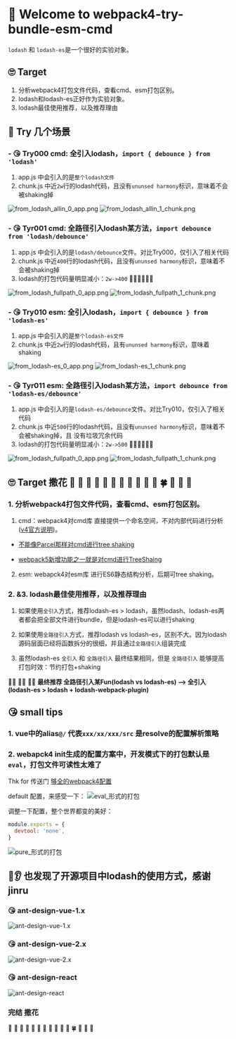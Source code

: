 # 🚀 Welcome to webpack4-try-bundle-esm-cmd

`lodash` 和 `lodash-es`是一个很好的实验对象。


## 🙄 Target 
1. 分析webpack4打包文件代码，查看cmd、esm打包区别。
2. lodash和lodash-es正好作为实验对象。
3. lodash最佳使用推荐，以及推荐理由

## 🤔 Try 几个场景
### - 😘 Try000 cmd: 全引入lodash，`import { debounce } from 'lodash'`
1. app.js 中会引入的是`整个lodash文件`
2. chunk.js 中近`2w`行的lodash代码，且没有`ununsed harmony`标识，意味着不会被shaking掉

![from_lodash_allin_0_app.png](./log_imgs/from_lodash_allin_0_app.png)
![from_lodash_allin_1_chunk.png](./log_imgs/from_lodash_allin_1_chunk.png)


### - 😘 Tyr001 cmd: 全路径引入lodash某方法，`import debounce from 'lodash/debounce'`
1. app.js 中会引入的是`lodash/debounce`文件。对比Try000，仅引入了相关代码
2. chunk.js 中近`400`行的lodash代码，且没有`ununsed harmony`标识，意味着不会被shaking掉
3. lodash的打包代码量明显减小：`2w->400` 🤙🏻🤙🏻🤙🏻

![from_lodash_fullpath_0_app.png](./log_imgs/from_lodash_fullpath_0_app.png)
![from_lodash_fullpath_1_chunk.png](./log_imgs/from_lodash_fullpath_1_chunk.png)


### - 😘 Try010 esm: 全引入lodash，`import { debounce } from 'lodash-es'`
1. app.js 中会引入的是`整个lodash-es文件`
2. chunk.js 中近`2w`行的lodash代码，且有`ununsed harmony`标识，意味着shaking

![from_lodash-es_0_app.png](./log_imgs/from_lodash-es_0_app.png)
![from_lodash-es_1_chunk.png](./log_imgs/from_lodash-es_1_chunk.png)


### - 😘 Tyr011 esm: 全路径引入lodash某方法，`import debounce from 'lodash-es/debounce'`
1. app.js 中会引入的是`lodash-es/debounce`文件。对比Try010，仅引入了相关代码
2. chunk.js 中近`500`行的lodash代码，且没有`ununsed harmony`标识，意味着不会被shaking掉，且 没有垃圾冗余代码
3. lodash的打包代码量明显减小：`2w->500` 🤙🏻🤙🏻🤙🏻

![from_lodash_fullpath_0_app.png](./log_imgs/from_lodash-es_fullpath_0.app.png)
![from_lodash_fullpath_1_chunk.png](./log_imgs/from_lodash-es_fullpath_1.chunk.png)


## 🙄 Target 撒花 🌹 🌺 🌻  🌷 🌱 🌲 🌳 🌴 🌵 🌾 🌿 🍀 🍁 🍂 🍃
### 1. 分析webpack4打包文件代码，查看cmd、esm打包区别。
1. cmd：webpack4对cmd库 直接提供一个命名空间，不对内部代码进行分析 ([v4官方说明](https://v4.webpack.js.org/guides/code-splitting/))。

- [不能像Parcel那样对cmd进行tree shaking](https://baijiahao.baidu.com/s?id=1665363889032577362&wfr=spider&for=pc)

- [webpack5新增功能之一就是对cmd进行TreeShaing](https://webpack.docschina.org/blog/2020-10-10-webpack-5-release/)

2. esm: webapck4对esm库 进行ES6静态结构分析，后期可tree shaking。

### 2. &3. lodash最佳使用推荐，以及推荐理由
1. 如果使用`全引入`方式，推荐lodash-es > lodash，虽然lodash、lodash-es两者都会把全部文件进行bundle，但是lodash-es可以进行shaking

2. 如果使用`全路径引入`方式，推荐lodash vs lodash-es，区别不大。因为lodash源码层面已经将函数拆分的很细，并且通过`全路径引入`组装完成

3. 虽然lodash-es `全引入` 和 `全路径引入` 最终结果相同，但是 `全路径引入` 能够提高打包时效：节约打包+shaking

🤙🏻 🤙🏻 🤙🏻 **最终推荐 全路径引入某Fun(lodash vs lodash-es) --> 全引入(lodash-es > lodash + lodash-webpack-plugin)**



## 😘 small tips
### 1. vue中的alias`@/` 代表`xxx/xx/xxx/src`  是resolve的配置解析策略

### 2. webapck4 init生成的配置方案中，开发模式下的打包默认是`eval`，打包文件可读性太难了
Thk for 传送门 [够全的webpack4配置](https://blog.csdn.net/github_34708151/article/details/103900725)

default 配置，来感受一下：
![eval_形式的打包](./log_imgs/eval_形式的打包.png)

调整一下配置，整个世界都变的美好：
```js
module.exports = {
  devtool: 'none',
}
```
![pure_形式的打包](./log_imgs/pure_形式的打包.png)



## 👀👂 也发现了开源项目中lodash的使用方式，感谢jinru
### 😘 ant-design-vue-1.x
![ant-design-vue-1.x](./lodash_imgs/ant-design-vue-1.x.png)

### 😘 ant-design-vue-2.x
![ant-design-vue-2.x](./lodash_imgs/ant-design-vue-2.x.png)

### 😘 ant-design-react
![ant-design-react](./lodash_imgs/ant-design-react.png)


### 完结 撒花
🌹 🌺 🌻  🌷 🌱 🌲 🌳 🌴 🌵 🌾 🌿 🍀 🍁 🍂 🍃
